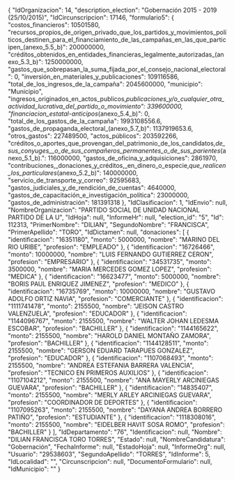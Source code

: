 {
    "IdOrganizacion": 14,
    "description_election": "Gobernación 2015 - 2019 (25/10/2015)",
    "IdCircunscripcion": 17146,
    "formulario5": {
        "costos_financieros": 10501580,
        "recursos_propios_de_origen_privado_que_los_partidos_y_movimientos_políticos_destinen_para_el_financiamiento_de_las_campañas_en_las_que_participen_(anexo_5.5_b)": 200000000,
        "créditos_obtenidos_en_entidades_financieras_legalmente_autorizadas_(anexo_5.3_b)": 1250000000,
        "gastos_que_sobrepasan_la_suma_fijada_por_el_consejo_nacional_electoral": 0,
        "inversión_en_materiales_y_publicaciones": 109116586,
        "total_de_los_ingresos_de_la_campaña": 2045600000,
        "municipio": "Municipio",
        "ingresos_originados_en_actos_publicos,_publicaciones_y/o_cualquier_otra_actividad_lucrativa_del_partido_o_movimiento": 339600000,
        "financiacion_estatal_-_anticipos_(anexo_5.4_b)": 0,
        "total_de_los_gastos_de_la_campaña": 1993108556.6,
        "gastos_de_propaganda_electoral_(anexo_5.7_b)": 1137919653.6,
        "otros_gastos": 227489500,
        "actos_públicos": 203592266,
        "créditos_o_aportes_que_provengan_del_patrimonio_de_los_candidatos,_de_sus_conyuges__o_de_sus_compañeros_permanentes_o_de_sus_parientes_(anexo_5.1_b).": 116000000,
        "gastos_de_oficina_y_adquisiciones": 2861970,
        "contribuciones,_donaciones_y_créditos,_en_dinero_o_especie,_que_realicen_los_particulares_(anexo_5.2_b)": 140000000,
        "servicio_de_transporte_y_correo": 92595683,
        "gastos_judiciales_y_de_rendición_de_cuentas": 4640000,
        "gastos_de_capacitación_e_investigación_política": 23000000,
        "gastos_de_administración": 181391318
    },
    "IdClasificacion": 1,
    "IdEnvio": null,
    "NombreOrganizacion": "PARTIDO SOCIAL DE UNIDAD NACIONAL PARTIDO DE LA U",
    "IdHoja": null,
    "InformeHr": null,
    "election_id": "5",
    "Id": 112313,
    "PrimerNombre": "DILIAN",
    "SegundoNombre": "FRANCISCA",
    "PrimerApellido": "TORO",
    "IdDictamen": null,
    "donaciones": [
        {
            "identificacion": "16351180",
            "monto": 5000000,
            "nombre": "MARINO DEL RIO URIBE",
            "profesion": "EMPLEADO"
        },
        {
            "identificacion": "16726466",
            "monto": 10000000,
            "nombre": "LUIS FERNANDO GUTIERREZ CERON",
            "profesion": "EMPRESARIO"
        },
        {
            "identificacion": "34531735",
            "monto": 3500000,
            "nombre": "MARIA MERCEDES GOMEZ LOPEZ",
            "profesion": "MEDICA"
        },
        {
            "identificacion": "16623477",
            "monto": 5000000,
            "nombre": "BORIS PAUL ENRIQUEZ JIMENEZ",
            "profesion": "MEDICO"
        },
        {
            "identificacion": "16735769",
            "monto": 10000000,
            "nombre": "GUSTAVO ADOLFO ORTIZ NAVIA",
            "profesion": "COMERCIANTE"
        },
        {
            "identificacion": "1111741478",
            "monto": 2155500,
            "nombre": "JEISON CASTRO VALENZUELA",
            "profesion": "EDUCADOR"
        },
        {
            "identificacion": "1144096767",
            "monto": 2155500,
            "nombre": "WALTER JOHAN LEDESMA ESCOBAR",
            "profesion": "BACHILLER"
        },
        {
            "identificacion": "1144165622",
            "monto": 2155500,
            "nombre": "HAROLD DANIEL MONTAÑO ZAMORA",
            "profesion": "BACHILLER"
        },
        {
            "identificacion": "1144128511",
            "monto": 2155500,
            "nombre": "GERSON EDUARD TARAPUES GONZALEZ",
            "profesion": "EDUCADOR"
        },
        {
            "identificacion": "1107068493",
            "monto": 2155500,
            "nombre": "ANDREA ESTEFANIA BARRERA VALENCIA",
            "profesion": "TECNICO EN PRIMEROS AUXILIOS"
        },
        {
            "identificacion": "1107104212",
            "monto": 2155500,
            "nombre": "ANA MAYERLY ARCINIEGAS GUEVARA",
            "profesion": "BACHILLER"
        },
        {
            "identificacion": "14835407",
            "monto": 2155500,
            "nombre": "MERLY ARLEY ARCINIEGAS GUEVARA",
            "profesion": "COORDINADOR DE DEPORTES"
        },
        {
            "identificacion": "1107095263",
            "monto": 2155500,
            "nombre": "DAYANA ANDREA BORRERO PATIÑO",
            "profesion": "ESTUDIANTE"
        },
        {
            "identificacion": "1118308016",
            "monto": 2155500,
            "nombre": "EIDELBER HAVIT SOSA ROMO",
            "profesion": "BACHILLER"
        }
    ],
    "IdDepartamento": "76",
    "Identificacion": null,
    "Nombre": "DILIAN FRANCISCA TORO TORRES",
    "Estado": null,
    "NombreCandidatura": "Gobernación",
    "FechaInforme": null,
    "EstadoHoja": null,
    "InformeOrg": null,
    "Usuario": "29538603",
    "SegundoApellido": "TORRES",
    "IdInforme": 5,
    "IdLocalidad": "",
    "Circunscripcion": null,
    "DocumentoFormulario": null,
    "IdMunicipio": ""
}